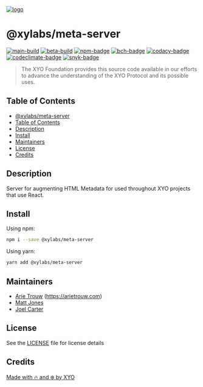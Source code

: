 [![logo][]][logo-link]

# @xylabs/meta-server

[![main-build][]][main-build-link]
[![beta-build][]][beta-build-link]
[![npm-badge][]][npm-link]
[![bch-badge][]][bch-link]
[![codacy-badge][]][codacy-link]
[![codeclimate-badge][]][codeclimate-link]
[![snyk-badge][]][snyk-link]

> The XYO Foundation provides this source code available in our efforts to advance the understanding of the XYO Protocol and its possible uses.

## Table of Contents

- [@xylabs/meta-server](#xylabsmeta-server)
- [Table of Contents](#table-of-contents)
- [Description](#description)
- [Install](#install)
- [Maintainers](#maintainers)
- [License](#license)
- [Credits](#credits)

## Description

Server for augmenting HTML Metadata for used throughout XYO projects that use React.

## Install

Using npm:

```sh
npm i --save @xylabs/meta-server
```

Using yarn:

```sh
yarn add @xylabs/meta-server
```

## Maintainers

- [Arie Trouw](https://github.com/arietrouw) (<https://arietrouw.com>)
- [Matt Jones](https://github.com/jonesmac)
- [Joel Carter](https://github.com/joelbcarter)

## License

See the [LICENSE](LICENSE) file for license details

## Credits

[Made with 🔥 and ❄️ by XYO](https://xyo.network)

[logo]: https://cdn.xy.company/img/brand/XYPersistentCompany_Logo_Icon_Colored.svg
[logo-link]: https://xylabs.com
[main-build]: https://github.com/xylabs/sdk-meta-server-nodejs/actions/workflows/build-main.yml/badge.svg
[main-build-link]: https://github.com/xylabs/sdk-meta-server-nodejs/actions/workflows/build-main.yml
[beta-build]: https://github.com/xylabs/sdk-meta-server-nodejs/actions/workflows/build-beta.yml/badge.svg
[beta-build-link]: https://github.com/xylabs/sdk-meta-server-nodejs/actions/workflows/build-beta.yml
[npm-badge]: https://img.shields.io/npm/v/@xylabs/meta-server.svg
[npm-link]: https://www.npmjs.com/package/@xylabs/meta-server
[bch-badge]: https://bettercodehub.com/edge/badge/xylabs/sdk-meta-server-nodejs?branch=main
[bch-link]: https://bettercodehub.com/results/xylabs/sdk-meta-server-nodejs
[codacy-badge]: https://app.codacy.com/project/badge/Grade/7ca145c4ea064ced8d10e1c5841b36b3
[codacy-link]: https://www.codacy.com/gh/xylabs/sdk-meta-server-nodejs/dashboard?utm_source=github.com&utm_medium=referral&utm_content=xylabs/sdk-meta-server-nodejs&utm_campaign=Badge_Grade
[codeclimate-badge]: https://api.codeclimate.com/v1/badges/c8c1d92fc4d69d19adfd/maintainability
[codeclimate-link]: https://codeclimate.com/github/xylabs/sdk-meta-server-nodejs/maintainability
[snyk-badge]: https://snyk.io/test/github/xylabs/sdk-meta-server-nodejs/badge.svg?targetFile=package.json
[snyk-link]: https://snyk.io/test/github/xylabs/sdk-meta-server-nodejs?targetFile=package.json
